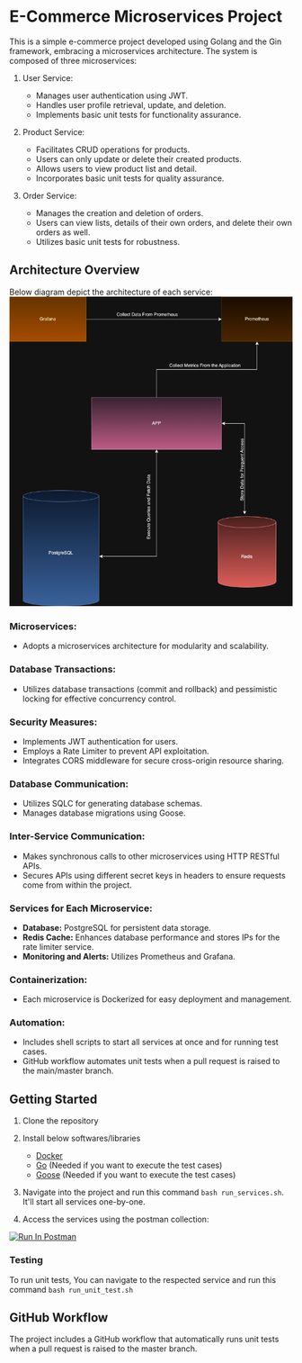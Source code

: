 # E-Commerce Microservices Project
This is a simple e-commerce project developed using Golang and the Gin framework, embracing a microservices architecture. The system is composed of three microservices:

1. User Service:
    - Manages user authentication using JWT.
    - Handles user profile retrieval, update, and deletion.
    - Implements basic unit tests for functionality assurance.

2. Product Service:
    - Facilitates CRUD operations for products.
    - Users can only update or delete their created products.
    - Allows users to view product list and detail.
    - Incorporates basic unit tests for quality assurance.

3. Order Service:
    - Manages the creation and deletion of orders.
    - Users can view lists, details of their own orders, and delete their own orders as well.
    - Utilizes basic unit tests for robustness.

## Architecture Overview

Below diagram depict the architecture of each service:
![](./assets/single-service-arch.png)

### Microservices:
- Adopts a microservices architecture for modularity and scalability.

### Database Transactions:
- Utilizes database transactions (commit and rollback) and pessimistic locking for effective concurrency control.

### Security Measures:
- Implements JWT authentication for users.
- Employs a Rate Limiter to prevent API exploitation.
- Integrates CORS middleware for secure cross-origin resource sharing.

### Database Communication:
- Utilizes SQLC for generating database schemas.
- Manages database migrations using Goose.

### Inter-Service Communication:
- Makes synchronous calls to other microservices using HTTP RESTful APIs.
- Secures APIs using different secret keys in headers to ensure requests come from within the project.

### Services for Each Microservice:
- **Database:** PostgreSQL for persistent data storage.
- **Redis Cache:** Enhances database performance and stores IPs for the rate limiter service.
- **Monitoring and Alerts:** Utilizes Prometheus and Grafana.

### Containerization:
- Each microservice is Dockerized for easy deployment and management.

### Automation:
- Includes shell scripts to start all services at once and for running test cases.
- GitHub workflow automates unit tests when a pull request is raised to the main/master branch.

## Getting Started
1. Clone the repository

2. Install below softwares/libraries 
    - [Docker](https://www.docker.com/products/docker-desktop/)
    - [Go](https://go.dev/doc/install) (Needed if you want to execute the test cases)
    - [Goose](https://pressly.github.io/goose/installation/) (Needed if you want to execute the test cases)

3. Navigate into the project and run this command `bash run_services.sh`. It'll start all services one-by-one.

4. Access the services using the postman collection: 

[<img src="https://run.pstmn.io/button.svg" alt="Run In Postman" style="width: 128px; height: 32px;">](https://app.getpostman.com/run-collection/17396704-c06ae1fb-79a9-4afa-a122-fb97f668683f?action=collection%2Ffork&source=rip_markdown&collection-url=entityId%3D17396704-c06ae1fb-79a9-4afa-a122-fb97f668683f%26entityType%3Dcollection%26workspaceId%3D392b781a-05ab-415b-9eb8-456aca6f3129)

### Testing
To run unit tests, You can navigate to the respected service and run this command `bash run_unit_test.sh`

## GitHub Workflow
The project includes a GitHub workflow that automatically runs unit tests when a pull request is raised to the master branch.